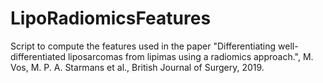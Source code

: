 # LipoRadiomicsFeatures
Script to compute the features used in the paper "Differentiating well-differentiated liposarcomas from lipimas using a radiomics approach.", M. Vos, M. P. A. Starmans et al., British Journal of Surgery, 2019.
